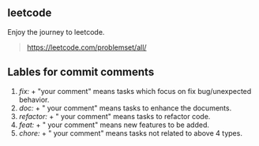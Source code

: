 ## leetcode
Enjoy the journey to leetcode.

> https://leetcode.com/problemset/all/

## Lables for commit comments
1. _fix:_ + "your comment" means tasks which focus on fix bug/unexpected behavior.
2. _doc:_ + " your comment" means tasks to enhance the documents.
3. _refactor:_ + " your comment" means tasks to refactor code.
4. _feat:_ + " your comment" means new features to be added.
5. _chore:_ + " your comment" means tasks not related to above 4 types.